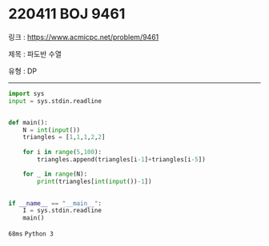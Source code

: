 # 220411 BOJ 9461

링크 : https://www.acmicpc.net/problem/9461

제목 : 파도반 수열

유형 : DP

---

```python
import sys
input = sys.stdin.readline


def main():
    N = int(input())
    triangles = [1,1,1,2,2]
    
    for i in range(5,100):
        triangles.append(triangles[i-1]+triangles[i-5])

    for _ in range(N):
        print(triangles[int(input())-1])
        

if __name__ == "__main__":
    I = sys.stdin.readline
    main()
```

`68ms` `Python 3`



